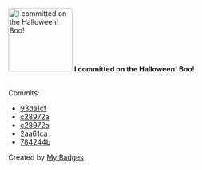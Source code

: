 <img src="https://my-badges.github.io/my-badges/spooky-commit.png" alt="I committed on the Halloween! Boo!" title="I committed on the Halloween! Boo!" width="128">
<strong>I committed on the Halloween! Boo!</strong>
<br><br>

Commits:

- <a href="https://github.com/Abirdcfly/Abirdcfly/commit/93da1cf9d8829e28ad1a278c78c8d60ac7f91ecb">93da1cf</a>
- <a href="https://github.com/Abirdcfly/core/commit/c28972ad0a73565856cbbad3fe9412d9acd9ddbb">c28972a</a>
- <a href="https://github.com/kubebb/core/commit/c28972ad0a73565856cbbad3fe9412d9acd9ddbb">c28972a</a>
- <a href="https://github.com/Abirdcfly/Abirdcfly/commit/2aa61cada1b7a2d135cb20bbd99cc03c9af05f8a">2aa61ca</a>
- <a href="https://github.com/Abirdcfly/Abirdcfly/commit/784244b7d853190fd75f63deba729ddf2f5fdf46">784244b</a>


Created by <a href="https://github.com/my-badges/my-badges">My Badges</a>